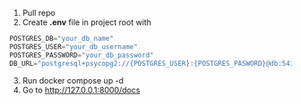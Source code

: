 1. Pull repo
2. Create **.env** file in project root with
```python
POSTGRES_DB="your_db_name"
POSTGRES_USER="your_db_username"
POSTGRES_PASSWORD="your_db_password"
DB_URL="postgresql+psycopg2://{POSTGRES_USER}:{POSTGRES_PASWORD}@db:5432/{POSTGRES_DB}"
```
3. Run docker compose up -d
4. Go to http://127.0.0.1:8000/docs 
